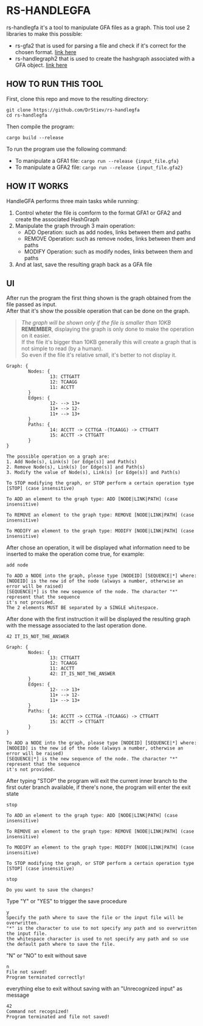 # RS-HANDLEGFA
rs-handlegfa it's a tool to manipulate GFA files as a graph.
This tool use 2 libraries to make this possible:
- rs-gfa2 that is used for parsing a file and check if it's correct for the chosen format. [link here](https://github.com/DrStiev/rs-gfa2)
- rs-handlegraph2 that is used to create the hashgraph associated with a GFA object. [link here](https://github.com/DrStiev/rs-handlegraph2)

## HOW TO RUN THIS TOOL
First, clone this repo and move to the resulting directory:
```
git clone https://github.com/DrStiev/rs-handlegfa
cd rs-handlegfa
```

Then compile the program:
```
cargo build --release
```

To run the program use the following command:

- To manipulate a GFA1 file: ``` cargo run --release {input_file.gfa} ```
- To manipulate a GFA2 file: ``` cargo run --release {input_file.gfa2} ```

## HOW IT WORKS
HandleGFA performs three main tasks while running: 
1. Control wheter the file is comform to the format GFA1 or GFA2 and create the associated HashGraph
2. Manipulate the graph through 3 main operation:
   - ADD Operation: such as add nodes, links between them and paths
   - REMOVE Operation: such as remove nodes, links between them and paths
   - MODIFY Operation: such as modify nodes, links between them and paths
3. And at last, save the resulting graph back as a GFA file

## UI
After run the program the first thing shown is the graph obtained from the file passed as input.\
After that it's show the possible operation that can be done on the graph.
> *The graph will be shown only if the file is smaller than 10KB*\
**REMEMBER**, displaying the graph is only done to make the operation on it easier.\
If the file it's bigger than 10KB generally this will create a graph that is not simple to read (by a human).\
So even if the file it's relative small, it's better to not display it.

```
Graph: {
        Nodes: {
                13: CTTGATT
                12: TCAAGG
                11: ACCTT
        }
        Edges: {
                12- --> 13+
                11+ --> 12-
                11+ --> 13+
        }
        Paths: {
                14: ACCTT -> CCTTGA -(TCAAGG) -> CTTGATT
                15: ACCTT -> CTTGATT
        }
}

The possible operation on a graph are:
1. Add Node(s), Link(s) [or Edge(s)] and Path(s)
2. Remove Node(s), Link(s) [or Edge(s)] and Path(s)
3. Modify the value of Node(s), Link(s) [or Edge(s)] and Path(s)

To STOP modifying the graph, or STOP perform a certain operation type [STOP] (case insensitive)

To ADD an element to the graph type: ADD [NODE|LINK|PATH] (case insensitive)

To REMOVE an element to the graph type: REMOVE [NODE|LINK|PATH] (case insensitive)

To MODIFY an element to the graph type: MODIFY [NODE|LINK|PATH] (case insensitive)
```
After chose an operation, it will be displayed what information need to be inserted to make the operation come true, for example: 
```
add node

To ADD a NODE into the graph, please type [NODEID] [SEQUENCE|*] where:
[NODEID] is the new id of the node (always a number, otherwise an error will be raised)     
[SEQUENCE|*] is the new sequence of the node. The character "*" represent that the sequence 
it's not provided.
The 2 elements MUST BE separated by a SINGLE whitespace.
```
After done with the first instruction it will be displayed the resulting graph with the message associated to the last operation done.
```
42 IT_IS_NOT_THE_ANSWER

Graph: {
        Nodes: {
                13: CTTGATT
                12: TCAAGG
                11: ACCTT
                42: IT_IS_NOT_THE_ANSWER
        }
        Edges: {
                12- --> 13+
                11+ --> 12-
                11+ --> 13+
        }
        Paths: {
                14: ACCTT -> CCTTGA -(TCAAGG) -> CTTGATT
                15: ACCTT -> CTTGATT
        }
}

To ADD a NODE into the graph, please type [NODEID] [SEQUENCE|*] where:
[NODEID] is the new id of the node (always a number, otherwise an error will be raised)     
[SEQUENCE|*] is the new sequence of the node. The character "*" represent that the sequence 
it's not provided.
```
After typing "STOP" the program will exit the current inner branch to the first outer branch available, if there's none, the program will enter the exit state
```
stop

To ADD an element to the graph type: ADD [NODE|LINK|PATH] (case insensitive)

To REMOVE an element to the graph type: REMOVE [NODE|LINK|PATH] (case insensitive)

To MODIFY an element to the graph type: MODIFY [NODE|LINK|PATH] (case insensitive)

To STOP modifying the graph, or STOP perform a certain operation type [STOP] (case insensitive)

stop

Do you want to save the changes?
``` 
Type "Y" or "YES" to trigger the save procedure 
```
y
Specify the path where to save the file or the input file will be overwritten.
"*" is the character to use to not specify any path and so overwritten the input file.      
the whitespace character is used to not specify any path and so use the default path where to save the file.
```
"N" or "NO" to exit without save
```
n
File not saved!
Program terminated correctly!
```
everything else to exit without saving with an "Unrecognized input" as message
```
42
Command not recognized!
Program terminated and file not saved!
```
